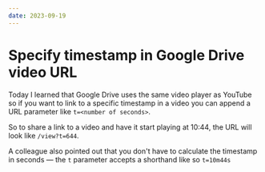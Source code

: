 ```yaml
---
date: 2023-09-19
---
```


# Specify timestamp in Google Drive video URL

Today I learned that Google Drive uses the same video player as YouTube so if you want to link to a specific timestamp in a video you can append a URL parameter like `t=<number of seconds>`.

So to share a link to a video and have it start playing at 10:44, the URL will look like `/view?t=644`.

A colleague also pointed out that you don't have to calculate the timestamp in seconds — the `t` parameter accepts a shorthand like so `t=10m44s`
